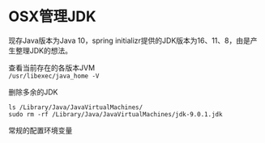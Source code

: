 # OSX管理JDK
现存Java版本为Java 10，spring initializr提供的JDK版本为16、11、8，由是产生整理JDK的想法。

查看当前存在的各版本JVM  
`/usr/libexec/java_home -V`

删除多余的JDK
```
ls /Library/Java/JavaVirtualMachines/
sudo rm -rf /Library/Java/JavaVirtualMachines/jdk-9.0.1.jdk
```  

常规的配置环境变量
```

```

